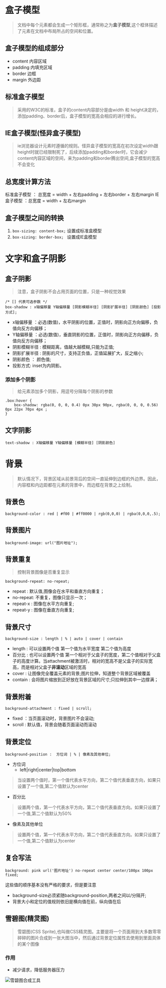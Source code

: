 # 盒子模型

> 文档中每个元素都会生成一个矩形框，通常称之为**盒子模型**,这个框体描述了元素在文档中布局所占的空间和位置。

## 盒子模型的组成部分

- content  内容区域
- padding  内填充区域
- border    边框
- margin    外边距



## 标准盒子模型

> 采用的W3C的标准，盒子的content内容部分是由width 和 height决定的，添加padding、border后，盒子模型的宽高会相应的进行增长。

## IE盒子模型(怪异盒子模型)

> ie浏览器设计元素时遵循的规则。怪异盒子模型的宽高在初次设定width跟height时就已经限制死了，后续添加padding和border时，它会减少content内容区域的空间，来为padding和border腾出空间,盒子模型的宽高不会变化

## 总宽度计算方法

标准盒子模型 ： 总宽度 = width + 左右padding + 左右border + 左右margin
IE盒子模型 ：总宽度 = width + 左右margin

## 盒子模型之间的转换

1. `box-sizing: content-box;`  设置成标准盒模型
2. `box-sizing: border-box; `  设置成IE盒模型

# 文字和盒子阴影

## 盒子阴影

> 注意，盒子阴影不会占用页面的位置，只是一种视觉效果

```
/* [] 代表可选参数 */
box-shadow : x轴偏移量 Y轴偏移量 [阴影模糊半径] [阴影扩展半径] [阴影颜色] [投影方式];
```

- x轴偏移量 ：必选(数值)，水平阴影的位置，正值时，阴影向正方向偏移，负值向反方向偏移；
- Y轴偏移量 ：必选(数值)，垂直阴影的位置，正值时，阴影向正方向偏移，负值向反方向偏移；
- 阴影模糊半径 : 模糊距离，值越大越模糊,只能为正值;
- 阴影扩展半径 : 阴影的尺寸，支持正负值，正值延展扩大，反之缩小;
- 阴影颜色 ： 颜色值;
- 投影方式: inset为内阴影。

### 添加多个阴影

> 给元素添加多个阴影，用逗号分隔每个阴影的参数

```
.box:hover {
    box-shadow: rgba(0, 0, 0, 0.4) 0px 30px 90px, rgba(0, 0, 0, 0.56) 0px 22px 70px 4px ;
}
```

## 文字阴影

```
text-shadow : X轴偏移量 Y轴偏移量 [模糊半径] [阴影颜色]
```

# 背景

> 默认情况下，背景区域从前景背后的空间一直延伸到边框的外边界。因此，内容框和内边距都在元素的背景中，而边框在背景之上绘制。

## 背景色

```
background-color : red | #f00 | #ff0000 | rgb(0,0,0) | rgba(0,0,0,.5);
```

## 背景图片

```
background-image: url("图片地址");
```

## 背景重复 

> 控制背景图像是否重复显示

```
background-repeat: no-repeat;
```

- repeat : 默认值,图像会在水平和垂直方向重复；
- no-repeat: 不重复，图像只显示一次；
- repeat-x : 图像在水平方向重复;
- repeat-y : 图像在垂直方向重复;

## 背景尺寸

```
background-size : length | % | auto | cover | contain
```

- length : 可以设置两个值 第一个值为水平宽度  第二个值为高度
- 百分比 : 也可以设置两个值 第一个相对于父盒子的宽度，第二个值相对于父盒子的高度计算。当attachment被激活时，相对的宽高不是父盒子的实际宽高，而是相对父盒子**非滚动**区域的宽高
- cover : 让图像完全覆盖元素的背景;图片拉伸，知道整个背景区域被覆盖
- contain : 会将图片缩放到正好放在背景区域的尺寸;只拉伸到其中一边撑满；

## 背景附着

```
background-attachment : fixed | scroll;

```

- fixed ：当页面滚动时，背景图片不会滚动;
- scroll : 默认值，背景会随着页面滚动而滚动

## 背景定位

```
background-position :  方位词 | % | 像素及其他单位;
```

- 方位词 
  - left|right|center|top|bottom 

> 当设置两个值时，第一个值代表水平方向，第二个值代表垂直方向，如果只设置了一个值,第二个值默认为center

- 百分比

> 设置两个值，第一个代表水平方向，第二个值代表垂直方向。如果只设置了一个值,第二个值默认为50%

- 像素及其他单位 

> 设置两个值，第一个代表水平方向，第二个值代表垂直方向。如果只设置了一个值,第二个值默认为center

## 复合写法

```
background: pink url('图片地址') no-repeat center center/100px 100px fixed;
```

这些值的顺序基本没有严格的要求，但是要注意

- background-size必须紧随background-position,两者之间以/分隔开;
- 背景大小和定位的值规则依旧是横向值在前，纵向值在后

## 雪碧图(精灵图)

> 雪碧图(CSS Sprite),也叫做CSS精灵图。主要是将一个页面用到大多数零零碎碎的图片合成到一张大图当中，然后通过背景定位属性去使用到里面具体的某个图像

### 作用

- 减少请求，降低服务器压力

![雪碧图合成工具](https://www.toptal.com/developers/css/sprite-generator)